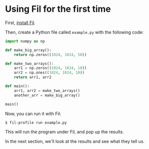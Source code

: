 # Using Fil for the first time

First, [install Fil](installation.md).

Then, create a Python file called `example.py` with the following code:

```python
import numpy as np

def make_big_array():
    return np.zeros((1024, 1024, 50))

def make_two_arrays():
    arr1 = np.zeros((1024, 1024, 10))
    arr2 = np.ones((1024, 1024, 10))
    return arr1, arr2

def main():
    arr1, arr2 = make_two_arrays()
    another_arr = make_big_array()

main()
```

Now, you can run it with Fil:

```shell-session
$ fil-profile run example.py
```

This will run the program under Fil, and pop up the results.

In the next section, we'll look at the results and see what they tell us.
